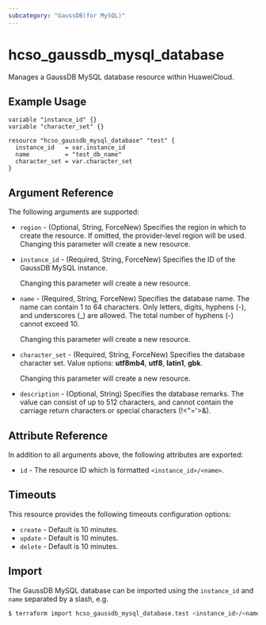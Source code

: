 ```yaml
---
subcategory: "GaussDB(for MySQL)"
---
```


# hcso_gaussdb_mysql_database

Manages a GaussDB MySQL database resource within HuaweiCloud.

## Example Usage

```hcl
variable "instance_id" {}
variable "character_set" {}

resource "hcso_gaussdb_mysql_database" "test" {
  instance_id   = var.instance_id
  name          = "test_db_name"
  character_set = var.character_set
}
```

## Argument Reference

The following arguments are supported:

* `region` - (Optional, String, ForceNew) Specifies the region in which to create the resource.
  If omitted, the provider-level region will be used. Changing this parameter will create a new resource.

* `instance_id` - (Required, String, ForceNew) Specifies the ID of the GaussDB MySQL instance.

  Changing this parameter will create a new resource.

* `name` - (Required, String, ForceNew) Specifies the database name. The name can contain 1 to 64 characters.
  Only letters, digits, hyphens (-), and underscores (_) are allowed. The total number of hyphens (-) cannot exceed 10.

  Changing this parameter will create a new resource.

* `character_set` - (Required, String, ForceNew) Specifies the database character set.
  Value options: **utf8mb4**, **utf8**, **latin1**, **gbk**.

  Changing this parameter will create a new resource.

* `description` - (Optional, String) Specifies the database remarks. The value can consist of up to 512 characters,
  and cannot contain the carriage return characters or special characters (!<"='>&).

## Attribute Reference

In addition to all arguments above, the following attributes are exported:

* `id` - The resource ID which is formatted `<instance_id>/<name>`.

## Timeouts

This resource provides the following timeouts configuration options:

* `create` - Default is 10 minutes.
* `update` - Default is 10 minutes.
* `delete` - Default is 10 minutes.

## Import

The GaussDB MySQL database can be imported using the `instance_id` and `name` separated by a slash, e.g.

```bash
$ terraform import hcso_gaussdb_mysql_database.test <instance_id>/<name>
```
